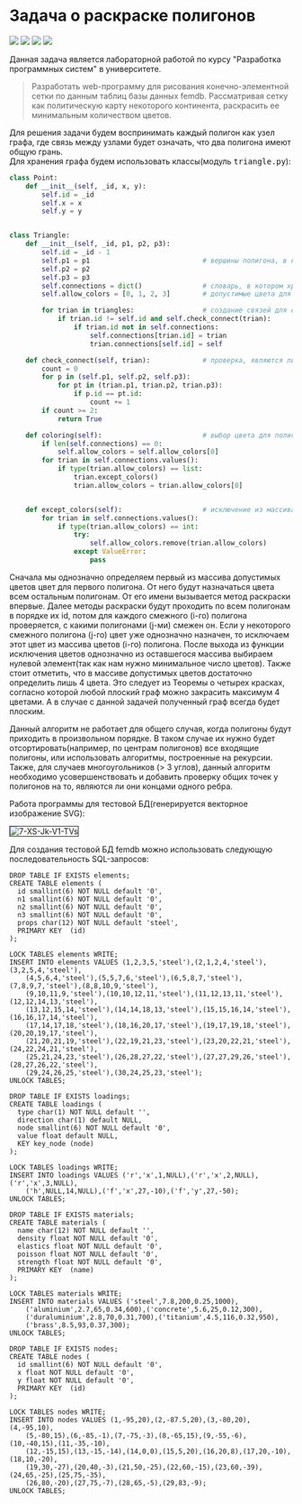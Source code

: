 # Задача о раскраске полигонов


<img src="https://img.shields.io/badge/used-python%203.8-orange"> <img src="https://img.shields.io/badge/used-flask-orange"> <img src="https://img.shields.io/badge/used-PyCairo-orange"> <img src="https://img.shields.io/badge/used-html-orange">


Данная задача является лабораторной работой по курсу "Разработка программных систем" в университете.

> Разработать web-программу для рисования конечно-элементной сетки по данным таблиц базы данных femdb. 
> Рассматривая сетку как политическую карту некоторого континента, раскрасить ее минимальным количеством цветов.

Для решения задачи будем воспринимать каждый полигон как узел графа, где связь между узлами будет означать,
что два полигона имеют общую грань.  
Для хранения графа будем использовать классы(модуль <kbd>triangle.py</kbd>):

``` python
class Point:
    def __init__(self, _id, x, y):
        self.id = _id
        self.x = x
        self.y = y


class Triangle:
    def __init__(self, _id, p1, p2, p3):
        self.id = _id - 1
        self.p1 = p1                            # вершины полигона, в которых хранятся адреса на объекты точек
        self.p2 = p2
        self.p3 = p3
        self.connections = dict()               # словарь, в котором хранятся адреса полигонов, с которыми текущий имеет общую грань. Ключом является id этих полигонов
        self.allow_colors = [0, 1, 2, 3]        # допустимые цвета для данной вершины

        for trian in triangles:                 # создание связей для смежных полигонов
            if trian.id != self.id and self.check_connect(trian):
                if trian.id not in self.connections:
                    self.connections[trian.id] = trian
                    trian.connections[self.id] = self

    def check_connect(self, trian):             # проверка, являются ли полигоны смежными
        count = 0
        for p in (self.p1, self.p2, self.p3):
            for pt in (trian.p1, trian.p2, trian.p3):
                if p.id == pt.id:
                    count += 1
        if count >= 2:
            return True

    def coloring(self):                         # выбор цвета для полигона
        if len(self.connections) == 0:
            self.allow_colors = self.allow_colors[0]
        for trian in self.connections.values():
            if type(trian.allow_colors) == list:
                trian.except_colors()
                trian.allow_colors = trian.allow_colors[0]


    def except_colors(self):                    # исключение из массива допустимых цветов тех цветов, которые уже заняты соседними полигонами
        for trian in self.connections.values():
            if type(trian.allow_colors) == int:
                try:
                    self.allow_colors.remove(trian.allow_colors)
                except ValueError:
                    pass
```

Сначала мы однозначно определяем первый из массива допустимых цветов цвет для первого полигона. От него будут 
назначаться цвета всем остальным полигонам. От его имени вызывается метод раскраски впервые. Далее методы раскраски 
будут проходить по всем полигонам в порядке их id, потом для каждого смежного (i-го) полигона проверяется, с какими
полигонами (j-ми) смежен он. Если у некоторого смежного полигона (j-го) цвет уже однозначно назначен, то исключаем этот цвет из 
массива цветов (i-го) полигона. После выхода из функции исключения цветов однозначно из оставшегося массива выбираем 
нулевой элемент(так как нам нужно минимальное число цветов). Также стоит отметить, что в массиве допустимых цветов 
достаточно определить лишь 4 цвета. Это следует из Теоремы о четырех красках, согласно которой любой плоский граф можно 
закрасить максимум 4 цветами. А в случае с данной задачей полученный граф всегда будет плоским.

Данный алгоритм не работает для общего случая, когда полигоны будут приходить в произвольном порядке. В таком случае их 
нужно будет отсортировать(например, по центрам полигонов) все входящие полигоны, или использовать алгоритмы, построенные 
на рекурсии. Также, для случаев многоугольников (> 3 углов), данный алгоритм необходимо усовершенствовать и добавить
проверку общих точек у полигонов на то, являются ли они концами одного ребра.

Работа программы для тестовой БД(генерируется векторное изображение SVG):  

<img src="https://i.ibb.co/26t0Xg1/7-XS-Jk-V1-TVs.jpg" alt="7-XS-Jk-V1-TVs" border="1">

Для создания тестовой БД femdb можно использовать следующую последовательность SQL-запросов:

``` MySQL
DROP TABLE IF EXISTS elements;
CREATE TABLE elements (
  id smallint(6) NOT NULL default '0',
  n1 smallint(6) NOT NULL default '0',
  n2 smallint(6) NOT NULL default '0',
  n3 smallint(6) NOT NULL default '0',
  props char(12) NOT NULL default 'steel',
  PRIMARY KEY  (id)
);

LOCK TABLES elements WRITE;
INSERT INTO elements VALUES (1,2,3,5,'steel'),(2,1,2,4,'steel'),(3,2,5,4,'steel'),
	(4,5,6,4,'steel'),(5,5,7,6,'steel'),(6,5,8,7,'steel'),(7,8,9,7,'steel'),(8,8,10,9,'steel'),
	(9,10,11,9,'steel'),(10,10,12,11,'steel'),(11,12,13,11,'steel'),(12,12,14,13,'steel'),
	(13,12,15,14,'steel'),(14,14,18,13,'steel'),(15,15,16,14,'steel'),(16,16,17,14,'steel'),
	(17,14,17,18,'steel'),(18,16,20,17,'steel'),(19,17,19,18,'steel'),(20,20,19,17,'steel'),
	(21,20,21,19,'steel'),(22,19,21,23,'steel'),(23,20,22,21,'steel'),(24,22,24,21,'steel'),
	(25,21,24,23,'steel'),(26,28,27,22,'steel'),(27,27,29,26,'steel'),(28,27,26,22,'steel'),
	(29,24,26,25,'steel'),(30,24,25,23,'steel');
UNLOCK TABLES;

DROP TABLE IF EXISTS loadings;
CREATE TABLE loadings (
  type char(1) NOT NULL default '',
  direction char(1) default NULL,
  node smallint(6) NOT NULL default '0',
  value float default NULL,
  KEY key_node (node)
);

LOCK TABLES loadings WRITE;
INSERT INTO loadings VALUES ('r','x',1,NULL),('r','x',2,NULL),('r','x',3,NULL),
	('h',NULL,14,NULL),('f','x',27,-10),('f','y',27,-50);
UNLOCK TABLES;

DROP TABLE IF EXISTS materials;
CREATE TABLE materials (
  name char(12) NOT NULL default '',
  density float NOT NULL default '0',
  elastics float NOT NULL default '0',
  poisson float NOT NULL default '0',
  strength float NOT NULL default '0',
  PRIMARY KEY  (name)
);

LOCK TABLES materials WRITE;
INSERT INTO materials VALUES ('steel',7.8,200,0.25,1000),
	('aluminium',2.7,65,0.34,600),('concrete',5.6,25,0.12,300),
	('duraluminium',2.8,70,0.31,700),('titanium',4.5,116,0.32,950),
	('brass',8.5,93,0.37,300);
UNLOCK TABLES;

DROP TABLE IF EXISTS nodes;
CREATE TABLE nodes (
  id smallint(6) NOT NULL default '0',
  x float NOT NULL default '0',
  y float NOT NULL default '0',
  PRIMARY KEY  (id)
);

LOCK TABLES nodes WRITE;
INSERT INTO nodes VALUES (1,-95,20),(2,-87.5,20),(3,-80,20),(4,-95,10),
	(5,-80,15),(6,-85,-1),(7,-75,-3),(8,-65,15),(9,-55,-6),(10,-40,15),(11,-35,-10),
	(12,-15,15),(13,-15,-14),(14,0,0),(15,5,20),(16,20,8),(17,20,-10),(18,10,-20),
	(19,30,-27),(20,40,-3),(21,50,-25),(22,60,-15),(23,60,-39),(24,65,-25),(25,75,-35),
	(26,80,-20),(27,75,-7),(28,65,-5),(29,83,-9);
UNLOCK TABLES;
```

